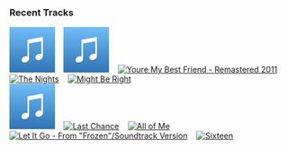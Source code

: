 ### Recent Tracks
[<img src='https://github.com/atfinke/atfinke/blob/master/placeholder.jpeg?raw=true' width='16%' height='16%' alt='Summer Luv (feat. Crystal Fighters)'>](https://www.last.fm/music/whethan/_/summer%2bluv%2b%2528feat.%2bcrystal%2bfighters%2529)&nbsp;&nbsp;&nbsp;&nbsp;[<img src='https://github.com/atfinke/atfinke/blob/master/placeholder.jpeg?raw=true' width='16%' height='16%' alt='Made for You - Radio Edit'>](https://www.last.fm/music/alexander%2bcardinale/_/made%2bfor%2byou%2b-%2bradio%2bedit)&nbsp;&nbsp;&nbsp;&nbsp;[<img src='https://lastfm.freetls.fastly.net/i/u/300x300/87706ff46e6248b6af3f3931661b00b6.png' width='16%' height='16%' alt='Youre My Best Friend - Remastered 2011'>](https://www.last.fm/music/queen/_/you%2527re%2bmy%2bbest%2bfriend%2b-%2bremastered%2b2011)&nbsp;&nbsp;&nbsp;&nbsp;[<img src='https://lastfm.freetls.fastly.net/i/u/300x300/c1e4c4a2fb354132c100b3f654e6f34d.png' width='16%' height='16%' alt='The Nights'>](https://www.last.fm/music/avicii/_/the%2bnights)&nbsp;&nbsp;&nbsp;&nbsp;[<img src='https://lastfm.freetls.fastly.net/i/u/300x300/54ee3402562173593095de733604e852.png' width='16%' height='16%' alt='Might Be Right'>](https://www.last.fm/music/white%2breaper/_/might%2bbe%2bright)&nbsp;&nbsp;&nbsp;&nbsp;<br>[<img src='https://github.com/atfinke/atfinke/blob/master/placeholder.jpeg?raw=true' width='16%' height='16%' alt='Alright'>](https://www.last.fm/music/rightfield/_/alright)&nbsp;&nbsp;&nbsp;&nbsp;[<img src='https://lastfm.freetls.fastly.net/i/u/300x300/3f3025c9de83ffa9a7a531a836dece95.png' width='16%' height='16%' alt='Last Chance'>](https://www.last.fm/music/chptrs/_/last%2bchance)&nbsp;&nbsp;&nbsp;&nbsp;[<img src='https://lastfm.freetls.fastly.net/i/u/300x300/6064e585342f41f09cc375b89c5f69f6.png' width='16%' height='16%' alt='All of Me'>](https://www.last.fm/music/tanlines/_/all%2bof%2bme)&nbsp;&nbsp;&nbsp;&nbsp;[<img src='https://lastfm.freetls.fastly.net/i/u/300x300/e4c693f2c87b6791dba1ff56ec869aae.png' width='16%' height='16%' alt='Let It Go - From "Frozen"/Soundtrack Version'>](https://www.last.fm/music/idina%2bmenzel/_/let%2bit%2bgo%2b-%2bfrom%2b%2522frozen%2522%252fsoundtrack%2bversion)&nbsp;&nbsp;&nbsp;&nbsp;[<img src='https://lastfm.freetls.fastly.net/i/u/300x300/cf19100f63fc230934a8629a77ce31de.png' width='16%' height='16%' alt='Sixteen'>](https://www.last.fm/music/ellie%2bgoulding/_/sixteen)&nbsp;&nbsp;&nbsp;&nbsp;<br>